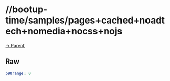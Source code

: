 
# //bootup-time/samples/pages+cached+noadtech+nomedia+nocss+nojs

[→ Parent](../..)


## Raw


```yaml
p90range: 0

```

